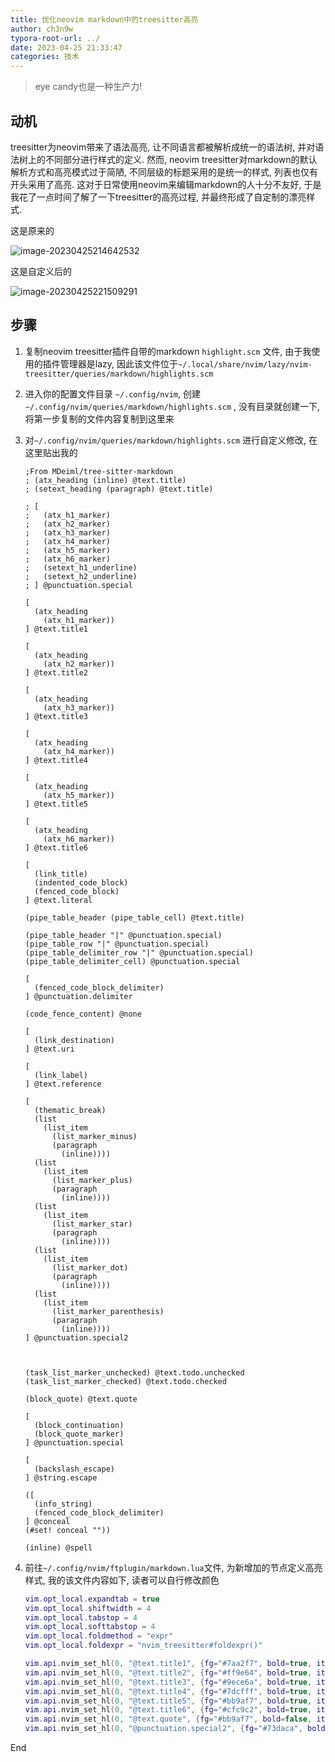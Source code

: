 ```yaml
---
title: 优化neovim markdown中的treesitter高亮
author: ch3n9w
typora-root-url: ../
date: 2023-04-25 21:33:47
categories: 技术
---
```


> eye candy也是一种生产力!

<!--more-->

## 动机

treesitter为neovim带来了语法高亮, 让不同语言都被解析成统一的语法树, 并对语法树上的不同部分进行样式的定义. 然而, neovim treesitter对markdown的默认解析方式和高亮模式过于简陋, 不同层级的标题采用的是统一的样式, 列表也仅有开头采用了高亮. 这对于日常使用neovim来编辑markdown的人十分不友好, 于是我花了一点时间了解了一下treesitter的高亮过程, 并最终形成了自定制的漂亮样式.

这是原来的

![image-20230425214642532](image-20230425214642532.png)

这是自定义后的

![image-20230425221509291](image-20230425221509291.png)



## 步骤

1. 复制neovim treesitter插件自带的markdown `highlight.scm` 文件, 由于我使用的插件管理器是lazy, 因此该文件位于`~/.local/share/nvim/lazy/nvim-treesitter/queries/markdown/highlights.scm `

2. 进入你的配置文件目录 `~/.config/nvim`, 创建 `~/.config/nvim/queries/markdown/highlights.scm` , 没有目录就创建一下, 将第一步复制的文件内容复制到这里来

3. 对`~/.config/nvim/queries/markdown/highlights.scm` 进行自定义修改, 在这里贴出我的

    ```
    ;From MDeiml/tree-sitter-markdown
    ; (atx_heading (inline) @text.title)
    ; (setext_heading (paragraph) @text.title)
    
    ; [
    ;   (atx_h1_marker)
    ;   (atx_h2_marker)
    ;   (atx_h3_marker)
    ;   (atx_h4_marker)
    ;   (atx_h5_marker)
    ;   (atx_h6_marker)
    ;   (setext_h1_underline)
    ;   (setext_h2_underline)
    ; ] @punctuation.special
    
    [
      (atx_heading
        (atx_h1_marker))
    ] @text.title1
    
    [
      (atx_heading
        (atx_h2_marker))
    ] @text.title2
    
    [
      (atx_heading
        (atx_h3_marker))
    ] @text.title3
    
    [
      (atx_heading
        (atx_h4_marker))
    ] @text.title4
    
    [
      (atx_heading
        (atx_h5_marker))
    ] @text.title5
    
    [
      (atx_heading
        (atx_h6_marker))
    ] @text.title6
    
    [
      (link_title)
      (indented_code_block)
      (fenced_code_block)
    ] @text.literal
    
    (pipe_table_header (pipe_table_cell) @text.title)
    
    (pipe_table_header "|" @punctuation.special)
    (pipe_table_row "|" @punctuation.special)
    (pipe_table_delimiter_row "|" @punctuation.special)
    (pipe_table_delimiter_cell) @punctuation.special
    
    [
      (fenced_code_block_delimiter)
    ] @punctuation.delimiter
    
    (code_fence_content) @none
    
    [
      (link_destination)
    ] @text.uri
    
    [
      (link_label)
    ] @text.reference
    
    [
      (thematic_break)
      (list
        (list_item
          (list_marker_minus)
          (paragraph
            (inline))))
      (list
        (list_item
          (list_marker_plus)
          (paragraph
            (inline))))
      (list
        (list_item
          (list_marker_star)
          (paragraph
            (inline))))
      (list
        (list_item
          (list_marker_dot)
          (paragraph
            (inline))))
      (list
        (list_item
          (list_marker_parenthesis)
          (paragraph
            (inline))))
    ] @punctuation.special2
    
    
    
    (task_list_marker_unchecked) @text.todo.unchecked
    (task_list_marker_checked) @text.todo.checked
    
    (block_quote) @text.quote
    
    [
      (block_continuation)
      (block_quote_marker)
    ] @punctuation.special
    
    [
      (backslash_escape)
    ] @string.escape
    
    ([
      (info_string)
      (fenced_code_block_delimiter)
    ] @conceal
    (#set! conceal ""))
    
    (inline) @spell
    ```

4. 前往`~/.config/nvim/ftplugin/markdown.lua`文件, 为新增加的节点定义高亮样式, 我的该文件内容如下, 读者可以自行修改颜色

    ```lua
    vim.opt_local.expandtab = true
    vim.opt_local.shiftwidth = 4
    vim.opt_local.tabstop = 4
    vim.opt_local.softtabstop = 4
    vim.opt_local.foldmethod = "expr"
    vim.opt_local.foldexpr = "nvim_treesitter#foldexpr()"
    
    vim.api.nvim_set_hl(0, "@text.title1", {fg="#7aa2f7", bold=true, italic=true})
    vim.api.nvim_set_hl(0, "@text.title2", {fg="#ff9e64", bold=true, italic=true})
    vim.api.nvim_set_hl(0, "@text.title3", {fg="#9ece6a", bold=true, italic=true})
    vim.api.nvim_set_hl(0, "@text.title4", {fg="#7dcfff", bold=true, italic=true})
    vim.api.nvim_set_hl(0, "@text.title5", {fg="#bb9af7", bold=true, italic=true})
    vim.api.nvim_set_hl(0, "@text.title6", {fg="#cfc9c2", bold=true, italic=true})
    vim.api.nvim_set_hl(0, "@text.quote", {fg="#bb9af7", bold=false, italic=true})
    vim.api.nvim_set_hl(0, "@punctuation.special2", {fg="#73daca", bold=true, italic=false})
    ```

End
